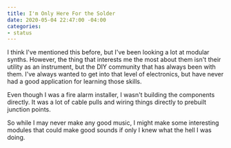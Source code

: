 ```yaml
---
title: I'm Only Here For the Solder
date: 2020-05-04 22:47:00 -04:00
categories:
- status
---
```


I think I've mentioned this before, but I've been looking a lot at modular synths.  However, the thing that interests me the most about them isn't their utility as an instrument, but the DIY community that has always been with them.  I've always wanted to get into that level of electronics, but have never had a good application for learning those skills.

Even though I was a fire alarm installer, I wasn't building the components directly.  It was a lot of cable pulls and wiring things directly to prebuilt junction points. 

So while I may never make any good music, I might make some interesting modules that could make good sounds if only I knew what the hell I was doing.  
